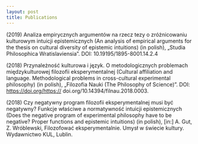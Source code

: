 ```yaml
---
layout: post
title: Publications
---
```


(2019) Analiza empirycznych argumentów na rzecz tezy o zróżnicowaniu kulturowym
intuicji epistemicznych (An analysis of empirical arguments for the thesis on
cultural diversity of epistemic intuitions) (in polish), „Studia Philosophica
Wratislaviensia”. DOI: 10.19195/1895-8001.14.2.4

(2018) Przynależność kulturowa i język. O metodologicznych problemach
międzykulturowej filozofii eksperymentalnej (Cultural affiliation and language.
Methodological problems in cross-cultural experimental philosophy) (in polish),
„Filozofia Nauki (The Philosophy of Science)”. DOI: https://doi.org/https://
doi.org/10.14394/filnau.2018.0003.

(2018) Czy negatywny program filozofii eksperymentalnej musi być negatywny?
Funkcje właściwe a normatywność intuicji epistemicznych (Does the negative
program of experimental philosophy have to be negative? Proper functions and
epistemic intuitions) (in polish), [in:] A. Gut, Z. Wróblewski, Filozofować
eksperymentalnie. Umysł w świecie kultury. Wydawnictwo KUL, Lublin.
